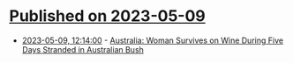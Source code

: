 # [Published on 2023-05-09](index.md)

* [2023-05-09, 12:14:00](https://soylentnews.org/article.pl?sid=23/05/08/1524252&from=rss) - [Australia: Woman Survives on Wine During Five Days Stranded in Australian Bush](https://soylentnews.org/article.pl?sid=23/05/08/1524252&from=rss)
